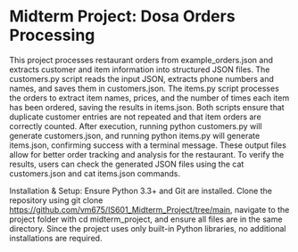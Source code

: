 # **Midterm Project: Dosa Orders Processing**  




This project processes restaurant orders from example_orders.json and extracts customer and item information into structured JSON files. The customers.py script reads the input JSON, extracts phone numbers and names, and saves them in customers.json. The items.py script processes the orders to extract item names, prices, and the number of times each item has been ordered, saving the results in items.json. Both scripts ensure that duplicate customer entries are not repeated and that item orders are correctly counted. After execution, running python customers.py will generate customers.json, and running python items.py will generate items.json, confirming success with a terminal message. These output files allow for better order tracking and analysis for the restaurant. To verify the results, users can check the generated JSON files using the cat customers.json and cat items.json commands.

Installation & Setup:
Ensure Python 3.3+ and Git are installed. Clone the repository using git clone <https://github.com/vm675/IS601_Midterm_Project/tree/main>, navigate to the project folder with cd midterm_project, and ensure all files are in the same directory. Since the project uses only built-in Python libraries, no additional installations are required.







